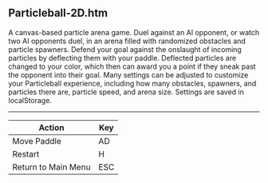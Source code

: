 Particleball-2D.htm
-------------------

A canvas-based particle arena game. Duel against an AI opponent, or watch two AI opponents duel, in an arena filled with randomized obstacles and particle spawners. Defend your goal against the onslaught of incoming particles by deflecting them with your paddle. Deflected particles are changed to your color, which then can award you a point if they sneak past the opponent into their goal. Many settings can be adjusted to customize your Particleball experience, including how many obstacles, spawners, and particles there are, particle speed, and arena size. Settings are saved in localStorage.

---

Action              | Key
--------------------|----
Move Paddle         | AD
Restart             | H
Return to Main Menu | ESC
